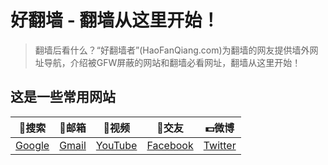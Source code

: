 # 好翻墙 - 翻墙从这里开始！

> 翻墙后看什么？“好翻墙者”(HaoFanQiang.com)为翻墙的网友提供墙外网址导航，介绍被GFW屏蔽的网站和翻墙必看网址，翻墙从这里开始！


## 这是一些常用网站 ##


| :book:搜索 | :memo:邮箱 | :ski:视频 | :guitar:交友 |:dollar:微博 |
| :------:| :------: | :------: |:------: |:------: |
| [Google](https://www.google.com/) | [Gmail](https://www.gmail.com/) | [YouTube](https://www.youtube.com/) |[Facebook](https://www.facebook.com/) |[Twitter](https://www.twitter.com/) |


